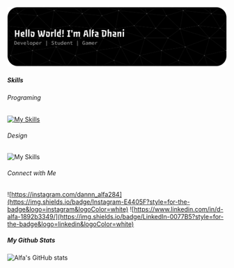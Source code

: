 <!-- ## Hi there 👋

### Im, Alfa Dhani Fahrezan -->

![Alfa Dhani](img/banner.png)
<!-- - 🌱 I’m currently learning [**React JS**](https://react.dev/) -->

##### Skills
###### Programing
[![My Skills](https://skillicons.dev/icons?i=html,css,js,cs,kotlin,python,php&theme=light&perline=)](https://skillicons.dev)

###### Design
![My Skills](https://skillicons.dev/icons?i=ai,ps,xd,figma,&theme=light&perline=)


###### Connect with Me
![https://instagram.com/dannn_alfa284](https://img.shields.io/badge/Instagram-E4405F?style=for-the-badge&logo=instagram&logoColor=white) ![https://www.linkedin.com/in/d-alfa-1892b3349/](https://img.shields.io/badge/LinkedIn-0077B5?style=for-the-badge&logo=linkedin&logoColor=white)
<!--
**ALFADHANI284/ALFADHANI284** is a ✨ _special_ ✨ repository because its `README.md` (this file) appears on your GitHub profile.

Here are some ideas to get you started:

- 🔭 I’m currently working on ...
- 🌱 I’m currently learning ...s
- 👯 I’m looking to collaborate on ...
- 🤔 I’m looking for help with ...
- 💬 Ask me about ...
- 📫 How to reach me: ...
- 😄 Pronouns: ...
- ⚡ Fun fact: ...
-->

##### My Github Stats
![Alfa's GitHub stats](https://github-readme-stats.vercel.app/api?username=ALFADHANI284&show_icons=true&theme=github_dark)

